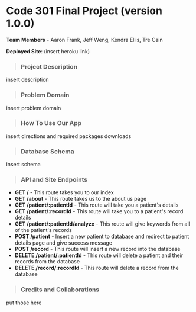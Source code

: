 # Code 301 Final Project (version 1.0.0)

**Team Members** - Aaron Frank, Jeff Weng, Kendra Ellis, Tre Cain

**Deployed Site**: (insert heroku link)

>### Project Description
insert description

>### Problem Domain
insert problem domain

>### How To Use Our App
insert directions and required packages downloads

>### Database Schema
insert schema

>### API and Site Endpoints
* **GET /** - This route takes you to our index
* **GET /about** - This route takes us to the about us page
* **GET /patient/:patientId** - This route will take you a patient's details
* **GET /patient/:recordId** -  This route will take you to a patient's record details
* **GET /patient/:patientId/analyze** - This route will give keywords from all of the patient's records
* **POST /patient** - Insert a new patient to database and redirect to patient details page and give success message
* **POST /record** - This route will insert a new record into the database
* **DELETE /patient/:patientId** - This route will delete a patient and their records from the database
* **DELETE /record/:recordId** - This route will delete a record from the database

>### Credits and Collaborations
put those here
